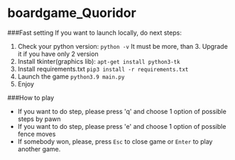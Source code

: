 # boardgame_Quoridor
###Fast setting
If you want to launch locally, do next steps:
1. Check your python version: ```python -v```
It must be  more, than 3. Upgrade it if you have only 2 version
2. Install tkinter(graphics lib): ```apt-get install python3-tk```
3. Install requirements.txt ```pip3 install -r requirements.txt```
4. Launch the game ```python3.9 main.py```
5. Enjoy

###How to play
- If you want to do step, please press 'q' and choose 1 option of possible steps by pawn
- If you want to do step, please press 'e' and choose 1 option of possible fence moves
- If somebody won, please, press `Esc` to close game or `Enter` to play another game.
